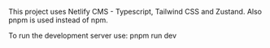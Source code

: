 This project uses Netlify CMS - Typescript, Tailwind CSS and Zustand.
Also pnpm is used instead of npm.

To run the development server use:
pnpm run dev
